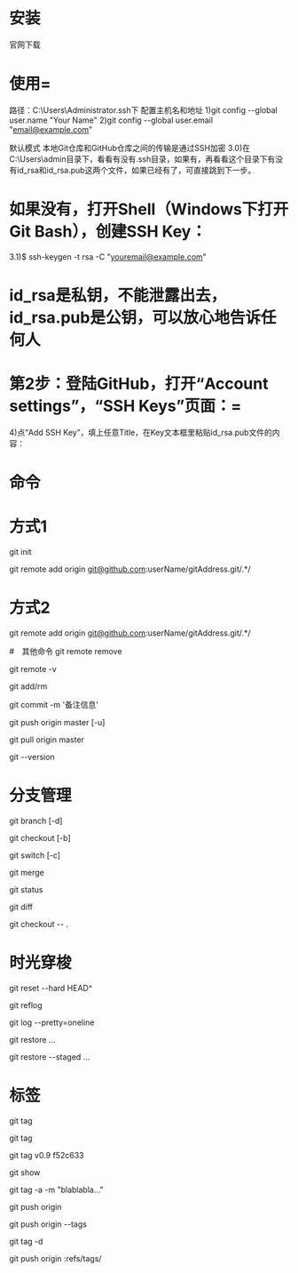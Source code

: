 # 安装
官网下载

# 使用=
路径：C:\Users\Administrator\.ssh下 配置主机名和地址
1)git config --global user.name "Your Name"
2)git config --global user.email "email@example.com"

默认模式 本地Git仓库和GitHub仓库之间的传输是通过SSH加密
3.0)在C:\Users\admin目录下，看看有没有.ssh目录，如果有，再看看这个目录下有没有id_rsa和id_rsa.pub这两个文件，如果已经有了，可直接跳到下一步。
# 如果没有，打开Shell（Windows下打开Git Bash），创建SSH Key：
3.1)$ ssh-keygen -t rsa -C "youremail@example.com"

# id_rsa是私钥，不能泄露出去，id_rsa.pub是公钥，可以放心地告诉任何人

# 第2步：登陆GitHub，打开“Account settings”，“SSH Keys”页面：=

4)点“Add SSH Key”，填上任意Title，在Key文本框里粘贴id_rsa.pub文件的内容：

# 命令
# 方式1
git init
<!-- 1)初始化 -->
git remote add origin git@github.com:userName/gitAddress.git/.*/
<!-- 2)添加远程仓库 origin这个远程仓库的名字 FindIndex用户名  learn-git仓库名 -->

# 方式2
git remote add origin git@github.com:userName/gitAddress.git/.*/
<!-- 1) 克隆远程仓库 -->

#　其他命令
git remote remove <name>
<!-- 删除远程仓库配置 -->
git remote -v
<!-- 查看远程仓库配置 -->
git add/rm <file>
<!-- 添加(删除)文件到缓冲区 -->
git commit <file> -m '备注信息'
<!-- 提交更改到本地版本库 -->
git push origin master [-u]
<!-- 推送到远程仓库master分支(-u参数,会把本地的master分支和远程的master分支关联起来) -->
git pull origin master
<!-- 拉取远程仓库master分支 -->

git --version                       
<!-- 命令提示 -->

# 分支管理
git branch <name> [-d] 
<!-- 创建/查看/删除分支(-d参数表示删除分支 ) -->
git checkout <name> [-b]             
<!-- 然后切换到分支(-b参数表示创建并切换) -->
git switch <name> [-c]            
<!-- 然后切换到分支(-c参数表示创建并切换)  -->
git merge <name>                   
<!-- 合并某分支到当前分支  -->
git status                          
<!-- 查看仓库状态 -->
git diff                            
<!-- 文件版本对比 -->
git checkout -- <file>.             
<!-- 放弃更改回退到工作区或暂存区, 取决于文件是否暂存("--"是必须的) -->

# 时光穿梭
git reset --hard HEAD^              
<!-- 历史版本回退（前进）(无参数参是将咱暂存区和HEAD的提交保持一致, 数是将工作区、暂存取和HEAD保持一致) -->
git reflog                          
<!-- 查看所有操作记录 -->
git log --pretty=oneline            
<!-- 命令查看版本记录(参数表示行内显示) -->
git restore <file>...               
<!-- 撤销工作区修改 用暂存区替换工作区 -->
git restore --staged <file>...      
<!-- 撤销暂存区修改 工作区不变 -->


# 标签
git tag <name>                      
<!-- 可以打一个新标签 -->
git tag                             
<!-- 查看所有标签 -->
git tag v0.9 f52c633                
<!-- 补打标签(f52c633为commit版本号) -->
git show <tagname>                  
<!-- 查看标签信息 -->
git tag -a <tagname> -m "blablabla..."  
<!-- 可以指定标签信息 -->
git push origin <tagname>           
<!-- 可以推送一个本地标签 -->
git push origin --tags              
<!-- 可以推送全部未推送过的本地标签 -->
git tag -d <tagname>                
<!-- 可以删除一个本地标签 -->
git push origin :refs/tags/<tagname>
<!-- 可以删除一个远程标签 -->





